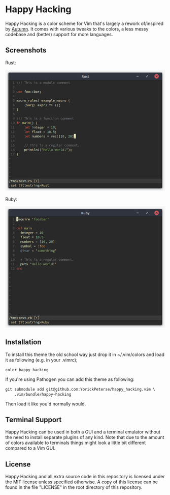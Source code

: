 # Happy Hacking

Happy Hacking is a color scheme for Vim that's largely a rework of/inspired by
[Autumn][autumn]. It comes with various tweaks to the colors, a less messy
codebase and (better) support for more languages.

## Screenshots

Rust:

![Rust](screenshots/rust.jpg)

Ruby:

![Ruby](screenshots/ruby.jpg)

## Installation

To install this theme the old school way just drop it in ~/.vim/colors and load
it as following (e.g. in your .vimrc);

    color happy_hacking

If you're using Pathogen you can add this theme as following:

    git submodule add git@github.com:YorickPeterse/happy_hacking.vim \
        .vim/bundle/happy-hacking

Then load it like you'd normally would.

## Terminal Support

Happy Hacking can be used in both a GUI and a terminal emulator without the
need to install separate plugins of any kind. Note that due to the amount of
colors available to terminals things might look a little bit different compared
to a Vim GUI.

## License

Happy Hacking and all extra source code in this repository is licensed under
the MIT license unless specified otherwise. A copy of this license can be found
in the file "LICENSE" in the root directory of this repository.

[autumn]: https://github.com/yorickpeterse/autumn.vim
